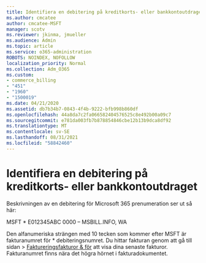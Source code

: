 ```yaml
---
title: Identifiera en debitering på kreditkorts- eller bankkontoutdraget
ms.author: cmcatee
author: cmcatee-MSFT
manager: scotv
ms.reviewer: jkinma, jmueller
ms.audience: Admin
ms.topic: article
ms.service: o365-administration
ROBOTS: NOINDEX, NOFOLLOW
localization_priority: Normal
ms.collection: Adm_O365
ms.custom:
- commerce_billing
- "451"
- "1960"
- "1500019"
ms.date: 04/21/2020
ms.assetid: db7b34b7-0843-4f4b-9222-bfb998b860df
ms.openlocfilehash: 44a8da7c2fa066582404576525c8e492b00a09c7
ms.sourcegitcommit: e781da003fb7b878854846cbe12b13b9dca8df92
ms.translationtype: MT
ms.contentlocale: sv-SE
ms.lasthandoff: 08/31/2021
ms.locfileid: "58842460"
---
```

# <a name="how-to-identify-a-charge-on-your-credit-card-or-bank-statement"></a>Identifiera en debitering på kreditkorts- eller bankkontoutdraget

Beskrivningen av en debitering för Microsoft 365 prenumeration ser ut så här:
  
MSFT \* E012345ABC 0000 – MSBILL.INFO, WA
  
Den alfanumeriska strängen med 10 tecken som kommer efter MSFT är fakturanumret för \* debiteringsnumret. Du hittar fakturan genom  att gå till sidan \> [Faktureringsfakturor & för](https://go.microsoft.com/fwlink/p/?linkid=848039) att visa dina senaste fakturor. Fakturanumret finns nära det högra hörnet i fakturadokumentet.